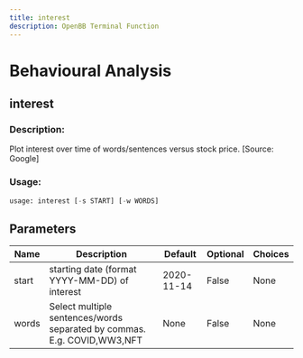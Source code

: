 ```yaml
---
title: interest
description: OpenBB Terminal Function
---
```


# Behavioural Analysis

## interest

### Description: 

Plot interest over time of words/sentences versus stock price. [Source: Google]

### Usage: 
```python
usage: interest [-s START] [-w WORDS]
```

## Parameters

| Name | Description | Default | Optional | Choices |
| ---- | ----------- | ------- | -------- | ------- |
| start | starting date (format YYYY-MM-DD) of interest | 2020-11-14 | False | None |
| words | Select multiple sentences/words separated by commas. E.g. COVID,WW3,NFT | None | False | None |


